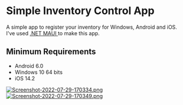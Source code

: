 # Simple Inventory Control App
A simple app to register your inventory for Windows, Android and iOS. 
<br>
I've used <a href="https://dotnet.microsoft.com/en-us/apps/maui">.NET MAUI </a> to make this app.

## Minimum Requirements

- Android 6.0<br>
- Windows 10 64 bits<br>
- iOS 14.2<br>


[![Screenshot-2022-07-29-170334.png](https://i.postimg.cc/ydfJv258/Screenshot-2022-07-29-170334.png)](https://postimg.cc/FdLsKCNM)
[![Screenshot-2022-07-29-170349.png](https://i.postimg.cc/FRFdbhT6/Screenshot-2022-07-29-170349.png)](https://postimg.cc/Y4VCMBKN)
